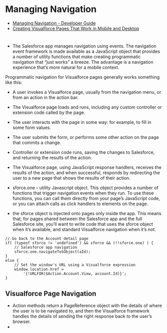 # Managing Navigation
* [Managing Navigation - Developer Guide](https://developer.salesforce.com/docs/atlas.en-us.salesforce1.meta/salesforce1/vf_dev_best_practices_navigation.htm)
* [Creating Visualforce Pages That Work in Mobile and Desktop](https://developer.salesforce.com/docs/atlas.en-us.salesforce1.meta/salesforce1/vf_dev_best_practices_pages_multipurpose.htm)
#

* The Salesforce app manages navigation using events. The navigation event framework is made available as a JavaScript object that provides a number of utility functions that make creating programmatic navigation that “just works” a breeze. The advantage is a navigation experience that’s more natural for a mobile context. 

Programmatic navigation for Visualforce pages generally works something like this:
* A user invokes a Visualforce page, usually from the navigation menu, or from an action in the action bar.
* The Visualforce page loads and runs, including any custom controller or extension code called by the page.
* The user interacts with the page in some way: for example, to fill in some form values.
* The user submits the form, or performs some other action on the page that commits a change.
* Controller or extension code runs, saving the changes to Salesforce, and returning the results of the action.
* The Visualforce page, using JavaScript response handlers, receives the results of the action, and when successful, responds by redirecting the user to a new page that shows the results of their action.


* sforce.one - utility Javascript object.  This object provides a number of functions that trigger navigation events when they run. To use these functions, you can call them directly from your page’s JavaScript code, or you can attach calls as click handlers to elements on the page.

* the sforce object is injected onto pages only inside the app. This means that, for pages shared between the Salesforce app and the full Salesforce site, you’ll want to write code that uses the sforce object when it’s available, and standard Visualforce navigation when it’s not.

```apex
// Go back to the Account detail page
if( (typeof sforce != 'undefined') && sforce && (!!sforce.one) ) {
    // Salesforce app navigation
    sforce.one.navigateToSObject(aId);
}
else {
    // Set the window's URL using a Visualforce expression
    window.location.href = 
        '{!URLFOR($Action.Account.View, account.Id)}';
}

```

## Visualforce Page Navigation

* Action methods return a PageReference object with the details of where the user is to be navigated to, and then the Visualforce framework handles the details of sending the right response back to the user’s browser. 
* 
